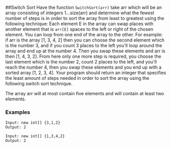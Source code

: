 ##Switch Sort 
Have the function `SwitchSort(arr)` take arr which will be an array consisting of integers 1...size(arr) and
determine what the fewest number of steps is in order to sort the array from least to greatest using the following
technique: Each element E in the array can swap places with another element that is `arr[E]` spaces to the left or right
of the chosen element. You can loop from one end of the array to the other. For example: if arr is the
array [1, 3, 4, 2] then you can choose the second element which is the number 3, and if you count 3 places to the left
you'll loop around the array and end up at the number 4. Then you swap these elements and arr is then [1, 4, 3, 2]. From
here only one more step is required, you choose the last element which is the number 2, count 2 places to the left, and
you'll reach the number 4, then you swap these elements and you end up with a sorted array [1, 2, 3, 4]. Your program
should return an integer that specifies the least amount of steps needed in order to sort the array using the following
switch sort technique.

The array arr will at most contain five elements and will contain at least two elements.

### Examples

```
Input: new int[] {3,1,2}
Output: 2
```

```
Input: new int[] {1,3,4,2}
Output: 2
```